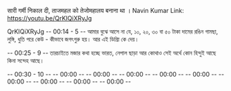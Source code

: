 सारी गर्मी निकाल दी, ताजमहल को तेजोमहालय बनाना था । Navin Kumar
Link: https://youtu.be/QrKIQiXRyJg

QrKIQiXRyJg
-- 00:14 - 5 -- আমার বুঝে আসে না যে, ১০, ২০, ৩০ বা ৫০ টাকা দামের রঙিন গামছা, লুঙ্গি, ধুতি পরে কেউ - কীভাবে জগৎগুরু হয়। আর এই ডিগ্রিা কে দেয়।

-- 00:25 - 9 -- তারচাইতে মজার কথা হচ্ছে ভারত, নেপাল ছাড়া আর কোথাও সেই অর্থে কোন হিন্দুই আছে কিনা সন্দেহ আছে।

-- 00:30 - 10 --
-- 00:00 --
-- 00:00 --
-- 00:00 --
-- 00:00 --
-- 00:00 --
-- 00:00 --
-- 00:00 --
-- 00:00 --
-- 00:00 --
